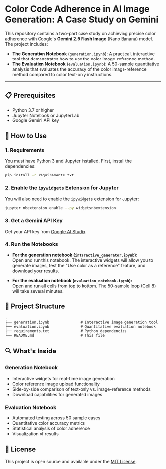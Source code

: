 # Color Code Adherence in AI Image Generation: A Case Study on Gemini

This repository contains a two-part case study on achieving precise color adherence with Google's **Gemini 2.5 Flash Image** (Nano Banana) model. The project includes:

- **The Generation Notebook** (`generation.ipynb`): A practical, interactive tool that demonstrates how to use the color Image-reference method.
- **The Evaluation Notebook** (`evaluation.ipynb`): A 50-sample quantitative analysis that evaluates the accuracy of the color image-reference method compared to color text-only instructions.

---

## 📋 Prerequisites

- Python 3.7 or higher
- Jupyter Notebook or JupyterLab
- Google Gemini API key

## 🚀 How to Use

### 1. Requirements

You must have Python 3 and Jupyter installed. First, install the dependencies:

```bash
pip install -r requirements.txt
```

### 2. Enable the `ipywidgets` Extension for Jupyter

You will also need to enable the `ipywidgets` extension for Jupyter:

```bash
jupyter nbextension enable --py widgetsnbextension
```

### 3. Get a Gemini API Key

Get your API key from [Google AI Studio](https://aistudio.google.com/app/apikey).

### 4. Run the Notebooks

- **For the generation notebook (`interactive_generator.ipynb`):**  
  Open and run this notebook. The interactive widgets will allow you to generate images, test the "Use color as a reference" feature, and download your results.

- **For the evaluation notebook (`evaluation_notebook.ipynb`):**  
  Open and run all cells from top to bottom. The 50-sample loop (Cell 8) will take several minutes.

## 📁 Project Structure

```
.
├── generation.ipynb              # Interactive image generation tool
├── evaluation.ipynb              # Quantitative evaluation notebook
├── requirements.txt              # Python dependencies
└── README.md                     # This file
```

## 🔍 What's Inside

### Generation Notebook
- Interactive widgets for real-time image generation
- Color reference image upload functionality
- Side-by-side comparison of text-only vs. image-reference methods
- Download capabilities for generated images

### Evaluation Notebook
- Automated testing across 50 sample cases
- Quantitative color accuracy metrics
- Statistical analysis of color adherence
- Visualization of results

## 📄 License

This project is open source and available under the [MIT License](LICENSE).
